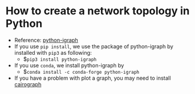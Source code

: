 # How to create a network topology in Python
- Reference: [python-igraph](https://igraph.org/python/)
- If you use `pip install`, we use the package of python-igraph by installed with `pip3` as following: </br>
  - $`pip3 install python-igraph`
- If you use `conda`, we install python-igraph by </br>
  - $`conda install -c conda-forge python-igraph`
- If you have a problem with plot a graph, you may need to install [cairograph](https://www.cairographics.org/download/)
  

